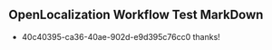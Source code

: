 ## OpenLocalization Workflow Test MarkDown
* 40c40395-ca36-40ae-902d-e9d395c76cc0 thanks!

<!--HONumber=Jul16_HO2-->


